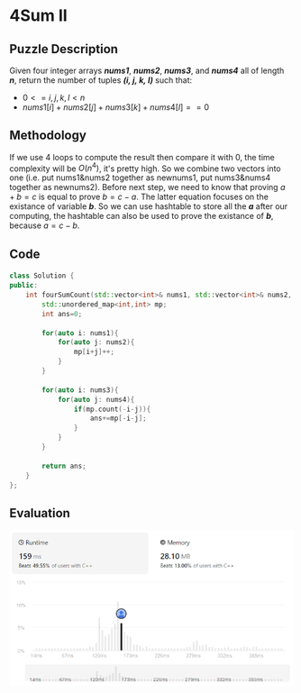 # 4Sum II
## Puzzle Description
Given four integer arrays ***nums1***, ***nums2***, ***nums3***, and ***nums4*** all of length ***n***, return the number of tuples ***(i, j, k, l)*** such that:   
* $0 <= i, j, k, l < n$
* $nums1[i] + nums2[j] + nums3[k] + nums4[l] == 0$

## Methodology
If we use 4 loops to compute the result then compare it with 0, the time complexity will be $O(n^4)$, it's pretty high. So we combine two vectors into one (i.e. put nums1&nums2 together as newnums1, put nums3&nums4 together as newnums2). Before next step, we need to know that proving $a + b = c$ is equal to prove $b = c-a$. The latter equation focuses on the existance of variable ***b***. So we can use hashtable to store all the ***a*** after our computing, the hashtable can also be used to prove the existance of ***b***, because $a = c - b$.

## Code
```cpp
class Solution {
public:
    int fourSumCount(std::vector<int>& nums1, std::vector<int>& nums2, std::vector<int>& nums3, std::vector<int>& nums4) {
        std::unordered_map<int,int> mp;
        int ans=0;

        for(auto i: nums1){
            for(auto j: nums2){
                mp[i+j]++;
            }
        }

        for(auto i: nums3){
            for(auto j: nums4){
                if(mp.count(-i-j)){
                    ans+=mp[-i-j];
                }
            }
        }

        return ans;
    }
};
```

## Evaluation
![img](./5_4Sum%20II.png)
